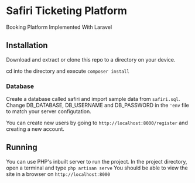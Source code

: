 # Safiri Ticketing Platform
Booking Platform Implemented With Laravel

## Installation
Download and extract or clone this repo to a directory on your device.

cd into the directory and execute `composer install`

### Database
Create a database called safiri and import sample data from `safiri.sql`. Change DB_DATABASE, DB_USERNAME and DB_PASSWORD in the `'env` file to match your server configutation.

You can create new users by going to `http://localhost:8000/register` and creating a new account.

## Running
You can use PHP's inbuilt server to run the project. In the project directory, open a terminal and type `php artisan serve`
You should be able to view the site in a browser on `http://localhost:8000`

